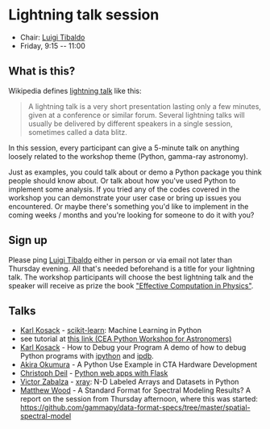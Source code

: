# Lightning talk session

* Chair: [Luigi Tibaldo](https://github.com/tibaldo)
* Friday, 9:15 -- 11:00

## What is this?

Wikipedia defines [lightning talk](https://en.wikipedia.org/wiki/Lightning_talk) like this:

> A lightning talk is a very short presentation lasting only a few minutes,
> given at a conference or similar forum.
> Several lightning talks will usually be delivered by different speakers
> in a single session, sometimes called a data blitz.

In this session, every participant can give a 5-minute talk on
anything loosely
related to the workshop theme (Python, gamma-ray astronomy).

Just as examples, you could talk about or demo a Python package you think
people should know about. Or talk about how you've used Python to implement
some analysis. If you tried any of the codes covered in the workshop
you can demonstrate your user case or bring up issues you encountered. Or maybe there's something you'd like to implement in the
coming weeks / months and you're looking for someone to do it with you?

## Sign up

Please ping  <a href="mailto:luigi.tibaldo@mpi-hd.mpg.de">Luigi
Tibaldo</a> either in
person or via email not later than Thursday evening.
All that's needed beforehand is a title for your lightning talk.
The workshop participants will choose the best lightning talk and the
speaker will receive as prize the book ["Effective Computation in Physics"](http://shop.oreilly.com/product/0636920033424.do).

## Talks

* [Karl Kosack](https://github.com/kosack) - [scikit-learn](http://scikit-learn.org): Machine Learning in Python
 * see tutorial at  <a href="https://github.com/cea-irfu-sap/CEAPythonWorkshopForAstronomers/blob/master/12-Advanced-Packages/02-sklearn.v3.ipynb"> this link (CEA Python Workshop for Astronomers)</a>
* <a href="https://github.com/kosack">Karl Kosack</a> - How to Debug your Program
  A demo of how to debug Python programs with [ipython](http://ipython.org/) and [ipdb](https://pypi.python.org/pypi/ipdb).
* <a href="https://github.com/akira-okumura">Akira Okumura</a> - A Python Use Example in CTA Hardware Development
* <a href="https://github.com/cdeil">Christoph Deil</a> - [Python web apps with Flask](https://github.com/gammapy/PyGamma15/blob/gh-pages/talks/lightning/flask.md)
* <a href="https://github.com/zblz">Victor Zabalza</a> - [xray](http://xray.readthedocs.org/en/stable/): N-D Labeled Arrays and Datasets in Python
* <a href="https://github.com/woodmd">Matthew Wood</a> - A Standard Format for Spectral Modeling Results?
  A report on the session from Thursday afternoon, where this was started: https://github.com/gammapy/data-format-specs/tree/master/spatial-spectral-model
